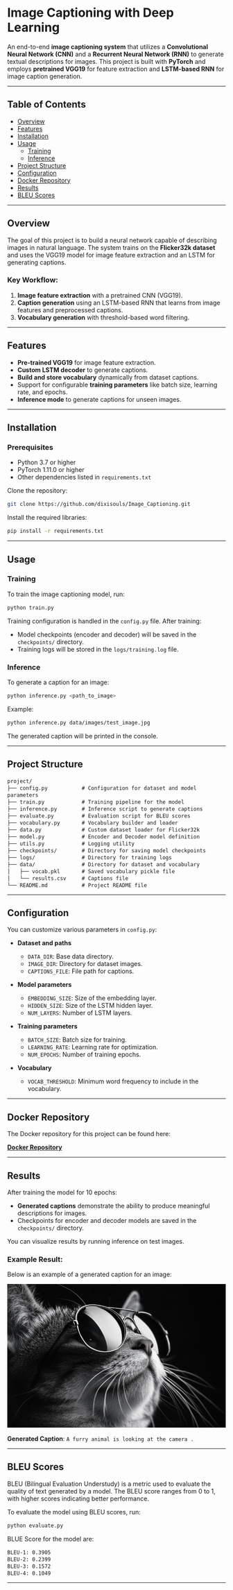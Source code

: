 # Image Captioning with Deep Learning

An end-to-end **image captioning system** that utilizes a **Convolutional Neural Network (CNN)** and a **Recurrent Neural Network (RNN)** to generate textual descriptions for images. This project is built with **PyTorch** and employs **pretrained VGG19** for feature extraction and **LSTM-based RNN** for image caption generation.

---

## Table of Contents

- [Overview](#overview)
- [Features](#features)
- [Installation](#installation)
- [Usage](#usage)
  - [Training](#training)
  - [Inference](#inference)
- [Project Structure](#project-structure)
- [Configuration](#configuration)
- [Docker Repository](#docker-repository)
- [Results](#results)
- [BLEU Scores](#bleu-scores)

---

## Overview

The goal of this project is to build a neural network capable of describing images in natural language. The system trains on the **Flicker32k dataset** and uses the VGG19 model for image feature extraction and an LSTM for generating captions.

### Key Workflow:
1. **Image feature extraction** with a pretrained CNN (VGG19).
2. **Caption generation** using an LSTM-based RNN that learns from image features and preprocessed captions.
3. **Vocabulary generation** with threshold-based word filtering.

---

## Features

- **Pre-trained VGG19** for image feature extraction.
- **Custom LSTM decoder** to generate captions.
- **Build and store vocabulary** dynamically from dataset captions.
- Support for configurable **training parameters** like batch size, learning rate, and epochs.
- **Inference mode** to generate captions for unseen images.

---

## Installation

### Prerequisites

- Python 3.7 or higher
- PyTorch 1.11.0 or higher
- Other dependencies listed in `requirements.txt`

Clone the repository:

```bash
git clone https://github.com/dixisouls/Image_Captioning.git
```

Install the required libraries:

```bash
pip install -r requirements.txt
```

---

## Usage

### Training

To train the image captioning model, run:

```bash
python train.py
```

Training configuration is handled in the `config.py` file. After training:
- Model checkpoints (encoder and decoder) will be saved in the `checkpoints/` directory.
- Training logs will be stored in the `logs/training.log` file.

### Inference

To generate a caption for an image:

```bash
python inference.py <path_to_image>
```

Example:

```bash
python inference.py data/images/test_image.jpg
```

The generated caption will be printed in the console.

---

## Project Structure
```
project/
├── config.py           # Configuration for dataset and model parameters
├── train.py            # Training pipeline for the model
├── inference.py        # Inference script to generate captions
├── evaluate.py         # Evaluation script for BLEU scores
├── vocabulary.py       # Vocabulary builder and loader
├── data.py             # Custom dataset loader for Flicker32k
├── model.py            # Encoder and Decoder model definition
├── utils.py            # Logging utility
├── checkpoints/        # Directory for saving model checkpoints
├── logs/               # Directory for training logs
├── data/               # Directory for dataset and vocabulary
│   ├── vocab.pkl       # Saved vocabulary pickle file
│   └── results.csv     # Captions file
└── README.md           # Project README file
```


---

## Configuration

You can customize various parameters in `config.py`:

- **Dataset and paths**
  - `DATA_DIR`: Base data directory.
  - `IMAGE_DIR`: Directory for dataset images.
  - `CAPTIONS_FILE`: File path for captions.

- **Model parameters**
  - `EMBEDDING_SIZE`: Size of the embedding layer.
  - `HIDDEN_SIZE`: Size of the LSTM hidden layer.
  - `NUM_LAYERS`: Number of LSTM layers.

- **Training parameters**
  - `BATCH_SIZE`: Batch size for training.
  - `LEARNING_RATE`: Learning rate for optimization.
  - `NUM_EPOCHS`: Number of training epochs.

- **Vocabulary**
  - `VOCAB_THRESHOLD`: Minimum word frequency to include in the vocabulary.

---

## Docker Repository

The Docker repository for this project can be found here:

[**Docker Repository**](https://hub.docker.com/repository/docker/dixisouls/image-caption/general)

---
## Results

After training the model for 10 epochs:
- **Generated captions** demonstrate the ability to produce meaningful descriptions for images.
- Checkpoints for encoder and decoder models are saved in the `checkpoints/` directory.

You can visualize results by running inference on test images.

### Example Result:
Below is an example of a generated caption for an image:

![Example Image](test_images/test.jpg)

**Generated Caption**: ```A furry animal is looking at the camera .```


---

## BLEU Scores

BLEU (Bilingual Evaluation Understudy) is a metric used to evaluate the quality of text generated by a model. The BLEU score ranges from 0 to 1, with higher scores indicating better performance.

To evaluate the model using BLEU scores, run:

```bash
python evaluate.py
```
BLUE Score for the model are:
```
BLEU-1: 0.3905
BLEU-2: 0.2399
BLEU-3: 0.1572
BLEU-4: 0.1049
```

---
